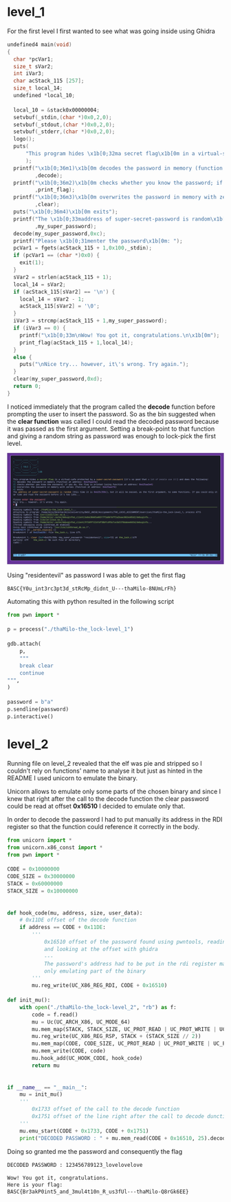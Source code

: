 # level_1

For the first level I first wanted to see what was going inside using Ghidra

```c
undefined4 main(void)
{
  char *pcVar1;
  size_t sVar2;
  int iVar3;
  char acStack_115 [257];
  size_t local_14;
  undefined *local_10;
  
  local_10 = &stack0x00000004;
  setvbuf(_stdin,(char *)0x0,2,0);
  setvbuf(_stdout,(char *)0x0,2,0);
  setvbuf(_stderr,(char *)0x0,2,0);
  logo();
  puts(
      "This program hides \x1b[0;32ma secret flag\x1b[0m in a virtual-safe protected by a \x1b[0;33m super-secret-password\x1b[0m (it\'s so good that \x1b[1;37ma lot of people use it!\x1b[0m) and  does the following:"
      );
  printf("\x1b[0;36m1)\x1b[0m decodes the password in memory (function at address: \x1b[0;35m%p\x1b[ 0m)\n"
         ,decode);
  printf("\x1b[0;36m2)\x1b[0m checks whether you know the password; if you do, the flag is printed ( using function at address: \x1b[0;35m%p)\n"
         ,print_flag);
  printf("\x1b[0;36m3)\x1b[0m overwrites the password in memory with zeroes (function at address: \x 1b[0;35m%p\x1b[0m)\n"
         ,clear);
  puts("\x1b[0;36m4)\x1b[0m exits");
  printf("The \x1b[0;33maddress of super-secret-password is random\x1b[0m (this time it is \x1b[0;35 m%p\x1b[0m), but it will be passed, as the first argument, to some functions. If you could only st op time and read the password before it\'s too late...\n\n"
         ,my_super_password);
  decode(my_super_password,0xc);
  printf("Please \x1b[0;31menter the password\x1b[0m: ");
  pcVar1 = fgets(acStack_115 + 1,0x100,_stdin);
  if (pcVar1 == (char *)0x0) {
    exit(1);
  }
  sVar2 = strlen(acStack_115 + 1);
  local_14 = sVar2;
  if (acStack_115[sVar2] == '\n') {
    local_14 = sVar2 - 1;
    acStack_115[sVar2] = '\0';
  }
  iVar3 = strcmp(acStack_115 + 1,my_super_password);
  if (iVar3 == 0) {
    printf("\x1b[0;33m\nWow! You got it, congratulations.\n\x1b[0m");
    print_flag(acStack_115 + 1,local_14);
  }
  else {
    puts("\nNice try... however, it\'s wrong. Try again.");
  }
  clear(my_super_password,0xd);
  return 0;
}
```

I noticed immediately that the program called the **decode** function before prompting the user to insert the password.
So as the bin suggested when the **clear function** was called I could read the decoded password because it was passed as the first argument.
Setting a break-point to that function and giving a random string as password was enough to lock-pick the first level.

![](./imgs/py_script_lock1.png)

Using "residentevil" as password I was able to get the first flag

```
BASC{Y0u_int3rc3pt3d_stRcMp_didnt_U---thaMilo-8NUmLrFh}
```

Automating this with python resulted in the following script

```python
from pwn import *

p = process("./thaMilo-the_lock-level_1")

gdb.attach(
    p,
    """
    break clear
    continue
""",
)

password = b"a"
p.sendline(password)
p.interactive()
```

# level_2

Running file on level_2 revealed that the elf was pie and stripped so I couldn't rely on functions' name to analyse it but just as hinted in the README I used unicorn to emulate the binary.

Unicorn allows to emulate only some parts of the chosen binary and since I knew that right after the call to the decode function the clear password could be read at offset **0x16510** I decided to emulate only that.

In order to decode the password I had to put manually its address in the RDI register so that the function could reference it correctly in the body.


```python
from unicorn import *
from unicorn.x86_const import *
from pwn import *

CODE = 0x10000000
CODE_SIZE = 0x30000000
STACK = 0x60000000
STACK_SIZE = 0x10000000


def hook_code(mu, address, size, user_data):
	# 0x11DE offset of the decode function
    if address == CODE + 0x11DE:
	    ''' 
		    0x16510 offset of the password found using pwntools, reading the data section
		    and looking at the offset with ghidra
			---
			The password's address had to be put in the rdi register manually since we are
			only emulating part of the binary
        '''
        mu.reg_write(UC_X86_REG_RDI, CODE + 0x16510)

def init_mu():
    with open("./thaMilo-the_lock-level_2", "rb") as f:
        code = f.read()
        mu = Uc(UC_ARCH_X86, UC_MODE_64)
        mu.mem_map(STACK, STACK_SIZE, UC_PROT_READ | UC_PROT_WRITE | UC_PROT_EXEC)
        mu.reg_write(UC_X86_REG_RSP, STACK + (STACK_SIZE // 2))
        mu.mem_map(CODE, CODE_SIZE, UC_PROT_READ | UC_PROT_WRITE | UC_PROT_EXEC)
        mu.mem_write(CODE, code)
        mu.hook_add(UC_HOOK_CODE, hook_code)
        return mu


if __name__ == "__main__":
    mu = init_mu()
    '''
	    0x1733 offset of the call to the decode function
	    0x1751 offset of the line right after the call to decode dunction
    '''
    mu.emu_start(CODE + 0x1733, CODE + 0x1751)
    print("DECODED PASSWORD : " + mu.mem_read(CODE + 0x16510, 25).decode("latin1"))
```

Doing so granted me the password and consequently the flag

```
DECODED PASSWORD : 123456789123_lovelovelove
```

```
Wow! You got it, congratulations.
Here is your flag:
BASC{Br3akP0int5_and_3mul4t10n_R_us3fUl---thaMilo-Q8rGk6EE}
```









